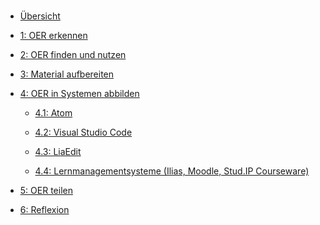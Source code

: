 <!-- docs/_sidebar.md -->

<br>

* [Übersicht](./)

* [1: OER erkennen](step1.md)

* [2: OER finden und nutzen](step2.md)

* [3: Material aufbereiten](step3.md)

* [4: OER in Systemen abbilden](step4.md)

   * [4.1: Atom](step4_1.md)

   * [4.2: Visual Studio Code](step4_2.md)

   * [4.3: LiaEdit](step4_3.md)
   
   * [4.4: Lernmanagementsysteme (Ilias, Moodle, Stud.IP Courseware)](step4_4.md)

* [5: OER teilen](step5.md)

* [6: Reflexion](step6.md)

